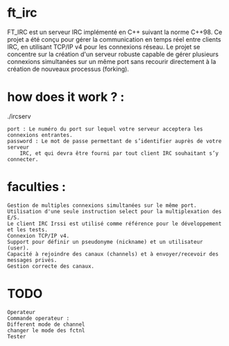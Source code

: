 # ft_irc

FT_IRC est un serveur IRC implémenté en C++ suivant la norme C++98. Ce projet a été conçu pour gérer la communication en temps réel entre clients IRC, en utilisant TCP/IP v4 pour les connexions réseau. Le projet se concentre sur la création d'un serveur robuste capable de gérer plusieurs connexions simultanées sur un même port sans recourir directement à la création de nouveaux processus (forking).

# how does it work ? : 

./ircserv <port> <password>

    port : Le numéro du port sur lequel votre serveur acceptera les connexions entrantes.
    password : Le mot de passe permettant de s’identifier auprès de votre serveur
        IRC, et qui devra être fourni par tout client IRC souhaitant s’y connecter.

# faculties : 

    Gestion de multiples connexions simultanées sur le même port.
    Utilisation d'une seule instruction select pour la multiplexation des E/S.
    Le client IRC Irssi est utilisé comme référence pour le développement et les tests.
    Connexion TCP/IP v4.
    Support pour définir un pseudonyme (nickname) et un utilisateur (user).
    Capacité à rejoindre des canaux (channels) et à envoyer/recevoir des messages privés.
    Gestion correcte des canaux.



# TODO 
    Operateur                     
    Commande operateur :          
    Different mode de channel     
    changer le mode des fctnl
    Tester






